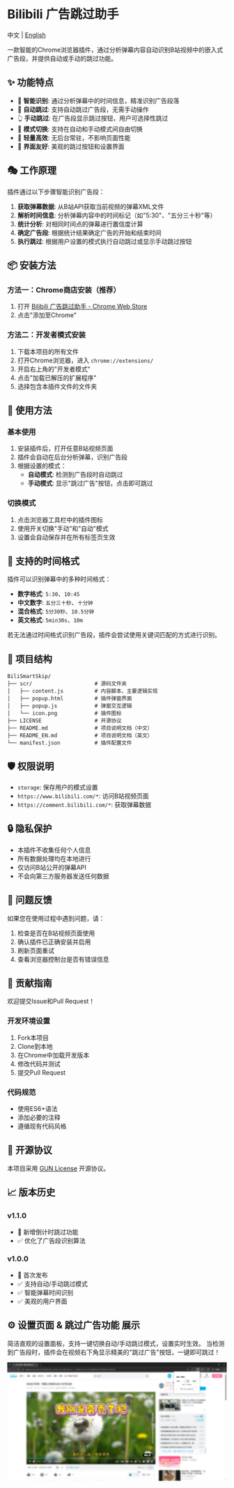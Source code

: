 # Bilibili 广告跳过助手

中文 | [English](README_EN.md)

一款智能的Chrome浏览器插件，通过分析弹幕内容自动识别B站视频中的嵌入式广告段，并提供自动或手动的跳过功能。

## ✨ 功能特点

- 🎯 **智能识别**: 通过分析弹幕中的时间信息，精准识别广告段落
- 🤖 **自动跳过**: 支持自动跳过广告段，无需手动操作
- 👆 **手动跳过**: 在广告段显示跳过按钮，用户可选择性跳过
- 🔄 **模式切换**: 支持在自动和手动模式间自由切换
- 🚀 **轻量高效**: 无后台常驻，不影响页面性能
- 🎨 **界面友好**: 美观的跳过按钮和设置界面

## 🎭 工作原理

插件通过以下步骤智能识别广告段：

1. **获取弹幕数据**: 从B站API获取当前视频的弹幕XML文件
2. **解析时间信息**: 分析弹幕内容中的时间标记（如"5:30"、"五分三十秒"等）
3. **统计分析**: 对相同时间点的弹幕进行置信度计算
4. **确定广告段**: 根据统计结果确定广告的开始和结束时间
5. **执行跳过**: 根据用户设置的模式执行自动跳过或显示手动跳过按钮

## 📦 安装方法

### 方法一：Chrome商店安装（推荐）
1. 打开 [Bilibili 广告跳过助手 - Chrome Web Store](https://chromewebstore.google.com/detail/ecpppfmdhkopohdmplcafmbfoggijcpe)
2. 点击"添加至Chrome"

### 方法二：开发者模式安装
1. 下载本项目的所有文件
2. 打开Chrome浏览器，进入 `chrome://extensions/`
3. 开启右上角的"开发者模式"
4. 点击"加载已解压的扩展程序"
5. 选择包含本插件文件的文件夹

## 📖 使用方法

### 基本使用
1. 安装插件后，打开任意B站视频页面
2. 插件会自动在后台分析弹幕，识别广告段
3. 根据设置的模式：
   - **自动模式**: 检测到广告段时自动跳过
   - **手动模式**: 显示"跳过广告"按钮，点击即可跳过

### 切换模式
1. 点击浏览器工具栏中的插件图标
2. 使用开关切换"手动"和"自动"模式
3. 设置会自动保存并在所有标签页生效

## 🎯 支持的时间格式

插件可以识别弹幕中的多种时间格式：

- **数字格式**: `5:30`、`10:45`
- **中文数字**: `五分三十秒`、`十分钟`
- **混合格式**: `5分30秒`、`10.5分钟`
- **英文格式**: `5min30s`、`10m`

若无法通过时间格式识别广告段，插件会尝试使用关键词匹配的方式进行识别。

## 📁 项目结构

```
BiliSmartSkip/
├── scr/                    # 源码文件夹
│   ├── content.js          # 内容脚本，主要逻辑实现
│   ├── popup.html          # 插件弹窗界面
│   ├── popup.js            # 弹窗交互逻辑
│   └── icon.png            # 插件图标
├── LICENSE                 # 开源协议
├── README.md               # 项目说明文档（中文）
├── README_EN.md            # 项目说明文档（英文）
└── manifest.json           # 插件配置文件
```

## 🛡️ 权限说明

- `storage`: 保存用户的模式设置
- `https://www.bilibili.com/*`: 访问B站视频页面
- `https://comment.bilibili.com/*`: 获取弹幕数据

## 🔒 隐私保护

- 本插件不收集任何个人信息
- 所有数据处理均在本地进行
- 仅访问B站公开的弹幕API
- 不会向第三方服务器发送任何数据

## 🐛 问题反馈

如果您在使用过程中遇到问题，请：

1. 检查是否在B站视频页面使用
2. 确认插件已正确安装并启用
3. 刷新页面重试
4. 查看浏览器控制台是否有错误信息

## 🤝 贡献指南

欢迎提交Issue和Pull Request！

### 开发环境设置
1. Fork本项目
2. Clone到本地
3. 在Chrome中加载开发版本
4. 修改代码并测试
5. 提交Pull Request

### 代码规范
- 使用ES6+语法
- 添加必要的注释
- 遵循现有代码风格

## 📄 开源协议

本项目采用 [GUN License](LICENSE) 开源协议。

## 📈 版本历史

### v1.1.0
- 🎉 新增倒计时跳过功能
- ✅ 优化了广告段识别算法

### v1.0.0
- 🎉 首次发布
- ✅ 支持自动/手动跳过模式
- ✅ 智能弹幕时间识别
- ✅ 美观的用户界面

## ⚙️ 设置页面 & 跳过广告功能 展示

简洁直观的设置面板，支持一键切换自动/手动跳过模式，设置实时生效。
当检测到广告段时，插件会在视频右下角显示精美的"跳过广告"按钮，一键即可跳过！

![跳过广告功能演示](./img/full_screen.png)